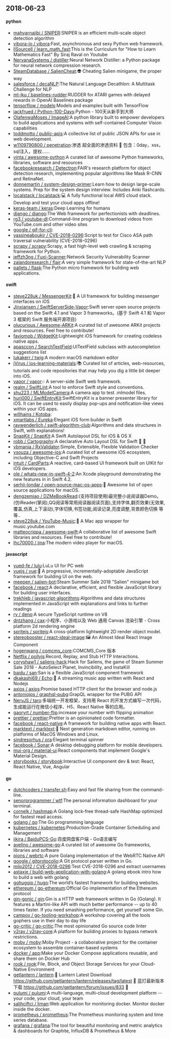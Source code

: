 ## 2018-06-23

#### python
* [mahyarnajibi / SNIPER](https://github.com/mahyarnajibi/SNIPER):SNIPER is an efficient multi-scale object detection algorithm
* [vibora-io / vibora](https://github.com/vibora-io/vibora):Fast, asynchronous and sexy Python web framework.
* [llSourcell / learn_math_fast](https://github.com/llSourcell/learn_math_fast):This is the Curriculum for "How to Learn Mathematics Fast" By Siraj Raval on Youtube
* [NervanaSystems / distiller](https://github.com/NervanaSystems/distiller):Neural Network Distiller: a Python package for neural network compression research.
* [SteamDatabase / SalienCheat](https://github.com/SteamDatabase/SalienCheat):👽
Cheating Salien minigame, the proper way
* [salesforce / decaNLP](https://github.com/salesforce/decaNLP):The Natural Language Decathlon: A Multitask Challenge for NLP
* [ml-jku / baselines-rudder](https://github.com/ml-jku/baselines-rudder):RUDDER for ATARI games with delayed rewards in OpenAI Baselines package
* [tensorflow / models](https://github.com/tensorflow/models):Models and examples built with TensorFlow
* [jackfrued / Python-100-Days](https://github.com/jackfrued/Python-100-Days):Python - 100天从新手到大师
* [OlafenwaMoses / ImageAI](https://github.com/OlafenwaMoses/ImageAI):A python library built to empower developers to build applications and systems with self-contained Computer Vision capabilities
* [toddmotto / public-apis](https://github.com/toddmotto/public-apis):A collective list of public JSON APIs for use in web development.
* [w1109790800 / penetration](https://github.com/w1109790800/penetration):渗透 超全面的渗透资料
💯
包含：0day，xss，sql注入，提权……
* [vinta / awesome-python](https://github.com/vinta/awesome-python):A curated list of awesome Python frameworks, libraries, software and resources
* [facebookresearch / Detectron](https://github.com/facebookresearch/Detectron):FAIR's research platform for object detection research, implementing popular algorithms like Mask R-CNN and RetinaNet.
* [donnemartin / system-design-primer](https://github.com/donnemartin/system-design-primer):Learn how to design large-scale systems. Prep for the system design interview. Includes Anki flashcards.
* [localstack / localstack](https://github.com/localstack/localstack):💻
A fully functional local AWS cloud stack. Develop and test your cloud apps offline!
* [keras-team / keras](https://github.com/keras-team/keras):Deep Learning for humans
* [django / django](https://github.com/django/django):The Web framework for perfectionists with deadlines.
* [rg3 / youtube-dl](https://github.com/rg3/youtube-dl):Command-line program to download videos from YouTube.com and other video sites
* [google / gif-for-cli](https://github.com/google/gif-for-cli):
* [yassineaboukir / CVE-2018-0296](https://github.com/yassineaboukir/CVE-2018-0296):Script to test for Cisco ASA path traversal vulnerability (CVE-2018-0296)
* [scrapy / scrapy](https://github.com/scrapy/scrapy):Scrapy, a fast high-level web crawling & scraping framework for Python.
* [jeffzh3ng / Fuxi-Scanner](https://github.com/jeffzh3ng/Fuxi-Scanner):Network Security Vulnerability Scanner
* [zalandoresearch / flair](https://github.com/zalandoresearch/flair):A very simple framework for state-of-the-art NLP
* [pallets / flask](https://github.com/pallets/flask):The Python micro framework for building web applications.

#### swift
* [steve228uk / MessengerKit](https://github.com/steve228uk/MessengerKit):💬
A UI framework for building messenger interfaces on iOS
* [Jinxiansen / SwiftServerSide-Vapor](https://github.com/Jinxiansen/SwiftServerSide-Vapor):Swift server open source projects based on the Swift 4.1 and Vapor 3 frameworks。(基于 Swift 4.1 和 Vapor 3 框架的 Swift 服务端开源项目)
* [olucurious / Awesome-ARKit](https://github.com/olucurious/Awesome-ARKit):A curated list of awesome ARKit projects and resources. Feel free to contribute!
* [faviomob / WidgetKit](https://github.com/faviomob/WidgetKit):Lightweight iOS framework for creating codeless native apps.
* [apasccon / SearchTextField](https://github.com/apasccon/SearchTextField):UITextField subclass with autocompletion suggestions list
* [lukakerr / twig](https://github.com/lukakerr/twig):A modern macOS markdown editor
* [jVirus / ios-learning-materials](https://github.com/jVirus/ios-learning-materials):📚
Curated list of articles, web-resources, tutorials and code repositories that may help you dig a little bit deeper into iOS.
* [vapor / vapor](https://github.com/vapor/vapor):💧
A server-side Swift web framework.
* [realm / SwiftLint](https://github.com/realm/SwiftLint):A tool to enforce Swift style and conventions.
* [shu223 / MLModelCamera](https://github.com/shu223/MLModelCamera):A camera app to test .mlmodel files.
* [huri000 / SwiftEntryKit](https://github.com/huri000/SwiftEntryKit):SwiftEntryKit is a banner presenter library for iOS. It can be used to easily display pop-ups and notification-like views within your iOS apps.
* [willhains / Kotoba](https://github.com/willhains/Kotoba):
* [xmartlabs / Eureka](https://github.com/xmartlabs/Eureka):Elegant iOS form builder in Swift
* [raywenderlich / swift-algorithm-club](https://github.com/raywenderlich/swift-algorithm-club):Algorithms and data structures in Swift, with explanations!
* [SnapKit / SnapKit](https://github.com/SnapKit/SnapKit):A Swift Autolayout DSL for iOS & OS X
* [robb / Cartography](https://github.com/robb/Cartography):A declarative Auto Layout DSL for Swift
📱
📐
* [vbmania / RxValidator](https://github.com/vbmania/RxValidator):Simple, Extensible, Flexible Validation Checker
* [vsouza / awesome-ios](https://github.com/vsouza/awesome-ios):A curated list of awesome iOS ecosystem, including Objective-C and Swift Projects
* [intuit / CardParts](https://github.com/intuit/CardParts):A reactive, card-based UI framework built on UIKit for iOS developers.
* [ole / whats-new-in-swift-4-2](https://github.com/ole/whats-new-in-swift-4-2):An Xcode playground demonstrating the new features in in Swift 4.2.
* [serhii-londar / open-source-mac-os-apps](https://github.com/serhii-londar/open-source-mac-os-apps):🚀
Awesome list of open source applications for macOS.
* [dengzemiao / DZMeBookRead](https://github.com/dengzemiao/DZMeBookRead):(支持项目使用)最完整小说阅读器Demo。(仿iReader(掌阅),QQ阅读等常用阅读器阅读页面),支持字体,翻页效果(无效果,覆盖,仿真,上下滚动),字体切换,书签功能,阅读记录,亮度调整,背景颜色切换 等等..
* [steve228uk / YouTube-Music](https://github.com/steve228uk/YouTube-Music):🎵
A Mac app wrapper for music.youtube.com
* [matteocrippa / awesome-swift](https://github.com/matteocrippa/awesome-swift):A collaborative list of awesome Swift libraries and resources. Feel free to contribute!
* [lhc70000 / iina](https://github.com/lhc70000/iina):The modern video player for macOS.

#### javascript
* [yued-fe / lulu](https://github.com/yued-fe/lulu):LuLu UI for PC web
* [vuejs / vue](https://github.com/vuejs/vue):🖖
A progressive, incrementally-adoptable JavaScript framework for building UI on the web.
* [meepen / salien-bot](https://github.com/meepen/salien-bot):Steam Summer Sale 2018 "Salien" minigame bot
* [facebook / react](https://github.com/facebook/react):A declarative, efficient, and flexible JavaScript library for building user interfaces.
* [trekhleb / javascript-algorithms](https://github.com/trekhleb/javascript-algorithms):Algorithms and data structures implemented in JavaScript with explanations and links to further readings
* [ry / deno](https://github.com/ry/deno):A secure TypeScript runtime on V8
* [dntzhang / cax](https://github.com/dntzhang/cax):小程序、小游戏以及 Web 通用 Canvas 渲染引擎 - Cross platform 2d rendering engine
* [spritejs / spritejs](https://github.com/spritejs/spritejs):A cross-platform lightweight 2D render object model.
* [stereobooster / react-ideal-image](https://github.com/stereobooster/react-ideal-image):🖼️
An Almost Ideal React Image Component
* [hogenwang / comcms_core](https://github.com/hogenwang/comcms_core):COMCMS_Core 版本
* [Netflix / pollyjs](https://github.com/Netflix/pollyjs):Record, Replay, and Stub HTTP Interactions.
* [coryshaw1 / saliens-hack](https://github.com/coryshaw1/saliens-hack):Hack for Sailens, the game of Steam Summer Sale 2018 - AutoSelect Planet, Invincibility, and InstaKill
* [baidu / san](https://github.com/baidu/san):San is a flexible JavaScript component framework
* [dkakashi69 / Echo](https://github.com/dkakashi69/Echo):🎵
A streaming music app written with React and Nodejs
* [axios / axios](https://github.com/axios/axios):Promise based HTTP client for the browser and node.js
* [antoniojps / graphql-pubg](https://github.com/antoniojps/graphql-pubg):GrapQL wrapper for the PUBG API
* [NervJS / taro](https://github.com/NervJS/taro):多端统一开发框架，支持用 React 的开发方式编写一次代码，生成能运行在微信小程序、H5、React Native 等的应用。
* [gaoryrt / number-flip](https://github.com/gaoryrt/number-flip):increase your number with flipping animation
* [prettier / prettier](https://github.com/prettier/prettier):Prettier is an opinionated code formatter.
* [facebook / react-native](https://github.com/facebook/react-native):A framework for building native apps with React.
* [marktext / marktext](https://github.com/marktext/marktext):📝
Next generation markdown editor, running on platforms of MacOS Windows and Linux.
* [sindresorhus / ora](https://github.com/sindresorhus/ora):Elegant terminal spinner
* [facebook / Sonar](https://github.com/facebook/Sonar):A desktop debugging platform for mobile developers.
* [mui-org / material-ui](https://github.com/mui-org/material-ui):React components that implement Google's Material Design.
* [storybooks / storybook](https://github.com/storybooks/storybook):Interactive UI component dev & test: React, React Native, Vue, Angular

#### go
* [dutchcoders / transfer.sh](https://github.com/dutchcoders/transfer.sh):Easy and fast file sharing from the command-line.
* [senorprogrammer / wtf](https://github.com/senorprogrammer/wtf):The personal information dashboard for your terminal.
* [cornelk / hashmap](https://github.com/cornelk/hashmap):A Golang lock-free thread-safe HashMap optimized for fastest read access.
* [golang / go](https://github.com/golang/go):The Go programming language
* [kubernetes / kubernetes](https://github.com/kubernetes/kubernetes):Production-Grade Container Scheduling and Management
* [iikira / BaiduPCS-Go](https://github.com/iikira/BaiduPCS-Go):百度网盘客户端 - Go语言编写
* [avelino / awesome-go](https://github.com/avelino/awesome-go):A curated list of awesome Go frameworks, libraries and software
* [pions / webrtc](https://github.com/pions/webrtc):A pure Golang implementation of the WebRTC Native API
* [google / gitprotocolio](https://github.com/google/gitprotocolio):A Git protocol parser written in Go.
* [milo2012 / CVE-2018-0296](https://github.com/milo2012/CVE-2018-0296):Test CVE-2018-0296 and extract usernames
* [astaxie / build-web-application-with-golang](https://github.com/astaxie/build-web-application-with-golang):A golang ebook intro how to build a web with golang
* [gohugoio / hugo](https://github.com/gohugoio/hugo):The world’s fastest framework for building websites.
* [ethereum / go-ethereum](https://github.com/ethereum/go-ethereum):Official Go implementation of the Ethereum protocol
* [gin-gonic / gin](https://github.com/gin-gonic/gin):Gin is a HTTP web framework written in Go (Golang). It features a Martini-like API with much better performance -- up to 40 times faster. If you need smashing performance, get yourself some Gin.
* [campoy / go-tooling-workshop](https://github.com/campoy/go-tooling-workshop):A workshop covering all the tools gophers use in their day to day life
* [go-critic / go-critic](https://github.com/go-critic/go-critic):The most opinionated Go source code linter
* [v2ray / v2ray-core](https://github.com/v2ray/v2ray-core):A platform for building proxies to bypass network restrictions.
* [moby / moby](https://github.com/moby/moby):Moby Project - a collaborative project for the container ecosystem to assemble container-based systems
* [docker / app](https://github.com/docker/app):Make your Docker Compose applications reusable, and share them on Docker Hub
* [rook / rook](https://github.com/rook/rook):File, Block, and Object Storage Services for your Cloud-Native Environment
* [getlantern / lantern](https://github.com/getlantern/lantern):🔴
Lantern Latest Download https://github.com/getlantern/lantern/releases/tag/latest
🔴
蓝灯最新版本下载 https://github.com/getlantern/forum/issues/833
🔴
* [pulumi / pulumi](https://github.com/pulumi/pulumi):A multi-language, multi-cloud development platform -- your code, your cloud, your team
* [salihciftci / liman](https://github.com/salihciftci/liman):Web application for monitoring docker. Monitor docker inside the docker.
* [prometheus / prometheus](https://github.com/prometheus/prometheus):The Prometheus monitoring system and time series database.
* [grafana / grafana](https://github.com/grafana/grafana):The tool for beautiful monitoring and metric analytics & dashboards for Graphite, InfluxDB & Prometheus & More
